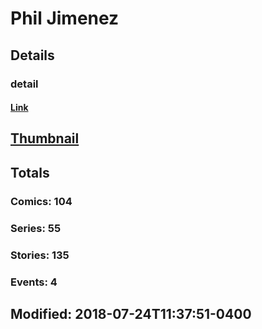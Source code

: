 # Phil  Jimenez 
## Details
### detail
#### [Link](http://marvel.com/comics/creators/306/phil_jimenez?utm_campaign=apiRef&utm_source=225578a89fc76f3d20fbffda5d17a88d)
## [Thumbnail](http://i.annihil.us/u/prod/marvel/i/mg/c/80/4bc6647bcc6d5.jpg)
## Totals
### Comics: 104
### Series: 55
### Stories: 135
### Events: 4
## Modified: 2018-07-24T11:37:51-0400
